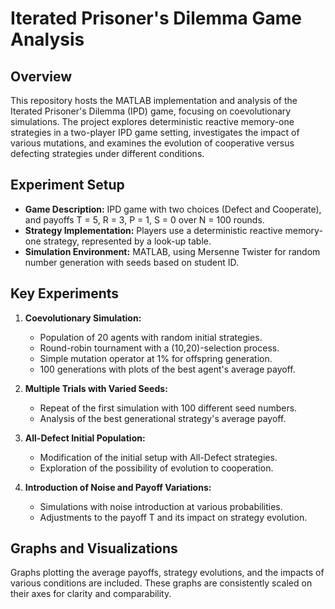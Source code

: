# Iterated Prisoner's Dilemma Game Analysis

## Overview
This repository hosts the MATLAB implementation and analysis of the Iterated Prisoner's Dilemma (IPD) game, focusing on coevolutionary simulations. The project explores deterministic reactive memory-one strategies in a two-player IPD game setting, investigates the impact of various mutations, and examines the evolution of cooperative versus defecting strategies under different conditions.

## Experiment Setup
- **Game Description:** IPD game with two choices (Defect and Cooperate), and payoffs T = 5, R = 3, P = 1, S = 0 over N = 100 rounds.
- **Strategy Implementation:** Players use a deterministic reactive memory-one strategy, represented by a look-up table.
- **Simulation Environment:** MATLAB, using Mersenne Twister for random number generation with seeds based on student ID.

## Key Experiments
1. **Coevolutionary Simulation:** 
   - Population of 20 agents with random initial strategies.
   - Round-robin tournament with a (10,20)-selection process.
   - Simple mutation operator at 1% for offspring generation.
   - 100 generations with plots of the best agent's average payoff.

2. **Multiple Trials with Varied Seeds:** 
   - Repeat of the first simulation with 100 different seed numbers.
   - Analysis of the best generational strategy's average payoff.

3. **All-Defect Initial Population:** 
   - Modification of the initial setup with All-Defect strategies.
   - Exploration of the possibility of evolution to cooperation.

4. **Introduction of Noise and Payoff Variations:** 
   - Simulations with noise introduction at various probabilities.
   - Adjustments to the payoff T and its impact on strategy evolution.

## Graphs and Visualizations
Graphs plotting the average payoffs, strategy evolutions, and the impacts of various conditions are included. These graphs are consistently scaled on their axes for clarity and comparability.

